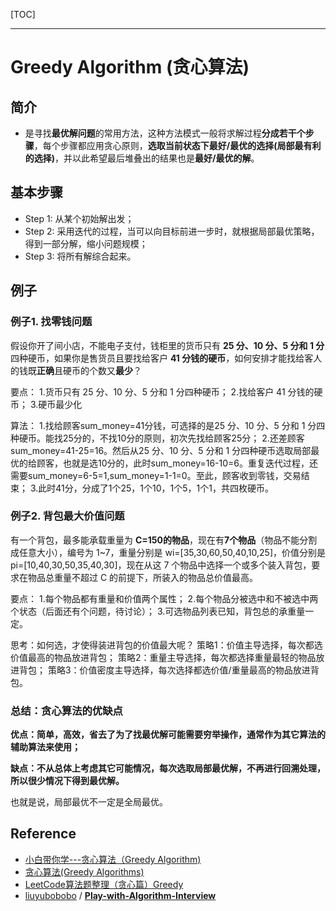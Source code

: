 [TOC]



---

# Greedy Algorithm (贪心算法)



## 简介

* 是寻找**最优解问题**的常用方法，这种方法模式一般将求解过程**分成若干个步骤**，每个步骤都应用贪心原则，**选取当前状态下最好/最优的选择(局部最有利的选择)**，并以此希望最后堆叠出的结果也是**最好/最优的解**。

## 基本步骤

* Step 1: 从某个初始解出发；
* Step 2: 采用迭代的过程，当可以向目标前进一步时，就根据局部最优策略，得到一部分解，缩小问题规模；
* Step 3: 将所有解综合起来。

## 例子

### 例子1. 找零钱问题

假设你开了间小店，不能电子支付，钱柜里的货币只有 **25 分、10 分、5 分和 1 分**四种硬币，如果你是售货员且要找给客户 **41 分钱的硬币**，如何安排才能找给客人的钱既**正确**且硬币的个数又**最少**？

要点：
	1.货币只有 25 分、10 分、5 分和 1 分四种硬币；
	2.找给客户 41 分钱的硬币；
	3.硬币最少化

算法：
	1.找给顾客sum_money=41分钱，可选择的是25 分、10 分、5 分和 1 分四种硬币。能找25分的，不找10分的原则，初次先找给顾客25分；
	2.还差顾客sum_money=41-25=16。然后从25 分、10 分、5 分和 1  分四种硬币选取局部最优的给顾客，也就是选10分的，此时sum_money=16-10=6。重复迭代过程，还需要sum_money=6-5=1,sum_money=1-1=0。至此，顾客收到零钱，交易结束；
	3.此时41分，分成了1个25，1个10，1个5，1个1，共四枚硬币。

### 例子2. 背包最大价值问题

有一个背包，最多能承载重量为 **C=150的物品**，现在有**7个物品**（物品不能分割成任意大小），编号为  1~7，重量分别是 wi=[35,30,60,50,40,10,25]，价值分别是 pi=[10,40,30,50,35,40,30]，现在从这 7 个物品中选择一个或多个装入背包，要求在物品总重量不超过 C 的前提下，所装入的物品总价值最高。

要点：
	1.每个物品都有重量和价值两个属性；
	2.每个物品分被选中和不被选中两个状态（后面还有个问题，待讨论）；
	3.可选物品列表已知，背包总的承重量一定。

思考：如何选，才使得装进背包的价值最大呢？
	策略1：价值主导选择，每次都选价值最高的物品放进背包；
	策略2：重量主导选择，每次都选择重量最轻的物品放进背包；
	策略3：价值密度主导选择，每次选择都选价值/重量最高的物品放进背包。

### 总结：贪心算法的优缺点

**优点：简单，高效，省去了为了找最优解可能需要穷举操作，通常作为其它算法的辅助算法来使用；**

**缺点：不从总体上考虑其它可能情况，每次选取局部最优解，不再进行回溯处理，所以很少情况下得到最优解。**

也就是说，局部最优不一定是全局最优。





## Reference

* [小白带你学---贪心算法（Greedy Algorithm)](https://zhuanlan.zhihu.com/p/53334049)
* [贪心算法(Greedy Algorithms)](https://blog.csdn.net/winbobob/article/details/38314821)
* [LeetCode算法题整理（贪心篇）Greedy](https://darktiantian.github.io/LeetCode%E7%AE%97%E6%B3%95%E9%A2%98%E6%95%B4%E7%90%86%EF%BC%88%E8%B4%AA%E5%BF%83%E7%AF%87%EF%BC%89greedy/)
* [liuyubobobo](https://github.com/liuyubobobo) / **[Play-with-Algorithm-Interview](https://github.com/liuyubobobo/Play-with-Algorithm-Interview)**  